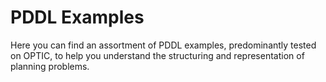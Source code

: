 # PDDL Examples
Here you can find an assortment of PDDL examples, predominantly tested on OPTIC, to help you understand the structuring and representation of planning problems. 